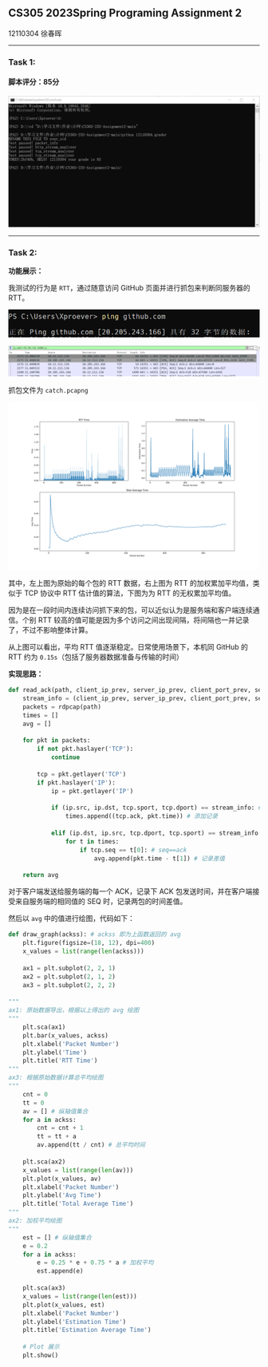 ## CS305 2023Spring Programing Assignment 2

12110304 徐春晖

------

### **Task 1:**

#### 脚本评分：85分

![script_result](img/script_result.png)

------

### Task 2:

**功能展示：**

我测试的行为是 `RTT`，通过随意访问 GitHub 页面并进行抓包来判断同服务器的 RTT。

![server](img/server.png)

![wireshark](img/wireshark.png)

抓包文件为 `catch.pcapng`

![img](img/img.png)

其中，左上图为原始的每个包的 RTT 数据，右上图为 RTT 的加权累加平均值，类似于 TCP 协议中 RTT 估计值的算法，下图为为 RTT 的无权累加平均值。

因为是在一段时间内连续访问抓下来的包，可以近似认为是服务端和客户端连续通信。个别 RTT 较高的值可能是因为多个访问之间出现间隔，将间隔也一并记录了，不过不影响整体计算。

从上图可以看出，平均 RTT 值逐渐稳定。日常使用场景下，本机同 GitHub 的 RTT 约为 `0.15s`（包括了服务器数据准备与传输的时间）

**实现思路：**

```python
def read_ack(path, client_ip_prev, server_ip_prev, client_port_prev, server_port_prev):
    stream_info = (client_ip_prev, server_ip_prev, client_port_prev, server_port_prev)
    packets = rdpcap(path)
    times = []
    avg = []

    for pkt in packets:
        if not pkt.haslayer('TCP'):
            continue

        tcp = pkt.getlayer('TCP')
        if pkt.haslayer('IP'):
            ip = pkt.getlayer('IP')

            if (ip.src, ip.dst, tcp.sport, tcp.dport) == stream_info: # 客户端发送
                times.append((tcp.ack, pkt.time)) # 添加记录

            elif (ip.dst, ip.src, tcp.dport, tcp.sport) == stream_info: # 服务端送回
                for t in times:
                    if tcp.seq == t[0]: # seq==ack
                        avg.append(pkt.time - t[1]) # 记录差值

    return avg
```

对于客户端发送给服务端的每一个 ACK，记录下 ACK 包发送时间，并在客户端接受来自服务端的相同值的 SEQ 时，记录两包的时间差值。

然后以 `avg` 中的值进行绘图，代码如下：

```python
def draw_graph(ackss): # ackss 即为上函数返回的 avg
    plt.figure(figsize=(18, 12), dpi=400)
    x_values = list(range(len(ackss)))

    ax1 = plt.subplot(2, 2, 1)
    ax2 = plt.subplot(2, 1, 2)
    ax3 = plt.subplot(2, 2, 2)

"""
ax1: 原始数据导出，根据以上得出的 avg 绘图
"""
    plt.sca(ax1)
    plt.bar(x_values, ackss)
    plt.xlabel('Packet Number')
    plt.ylabel('Time')
    plt.title('RTT Time')
"""
ax3: 根据原始数据计算总平均绘图
"""
    cnt = 0
    tt = 0
    av = [] # 纵轴值集合
    for a in ackss:
        cnt = cnt + 1
        tt = tt + a
        av.append(tt / cnt) # 总平均时间

    plt.sca(ax2)
    x_values = list(range(len(av)))
    plt.plot(x_values, av)
    plt.xlabel('Packet Number')
    plt.ylabel('Avg Time')
    plt.title('Total Average Time')
"""
ax2: 加权平均绘图
"""
    est = [] # 纵轴值集合
    e = 0.2
    for a in ackss:
        e = 0.25 * e + 0.75 * a # 加权平均
        est.append(e)

    plt.sca(ax3)
    x_values = list(range(len(est)))
    plt.plot(x_values, est)
    plt.xlabel('Packet Number')
    plt.ylabel('Estimation Time')
    plt.title('Estimation Average Time')

    # Plot 展示
    plt.show()
```

